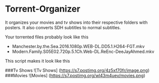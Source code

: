 # Torrent-Organizer

It organizes your movies and tv shows into their respective folders with posters. It also converts SDH subtitles to normal subtitles.

Your torrented files probably look like this 
- Manchester.by.the.Sea.2016.1080p.WEB-DL.DD5.1.H264-FGT.mkv
- Modern.Family.S05E02.720p.5.1Ch.Web-DL.ReEnc-DeeJayAhmed.mkv

This script makes it look like this

###Tv Shows
![Tv Shows]
(https://s7.postimg.org/4z5xf70fr/image.png)
###Movies
![Movies]
(https://s7.postimg.org/wl43m4uev/movies.png)
